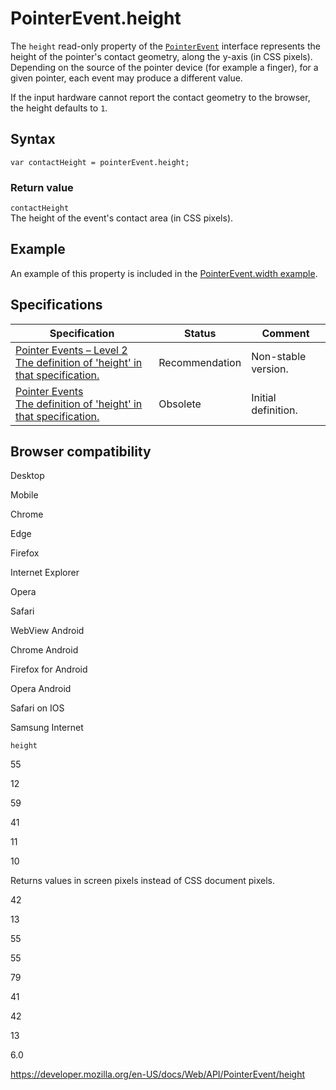 # PointerEvent.height

The `height` read-only property of the [`PointerEvent`](../pointerevent) interface represents the height of the pointer's contact geometry, along the y-axis (in CSS pixels). Depending on the source of the pointer device (for example a finger), for a given pointer, each event may produce a different value.

If the input hardware cannot report the contact geometry to the browser, the height defaults to `1`.

## Syntax

    var contactHeight = pointerEvent.height;

### Return value

`contactHeight`  
The height of the event's contact area (in CSS pixels).

## Example

An example of this property is included in the [PointerEvent.width example](width#example).

## Specifications

<table><thead><tr class="header"><th>Specification</th><th>Status</th><th>Comment</th></tr></thead><tbody><tr class="odd"><td><a href="https://www.w3.org/TR/pointerevents2/#dom-pointerevent-height">Pointer Events – Level 2<br />
<span class="small">The definition of 'height' in that specification.</span></a></td><td><span class="spec-rec">Recommendation</span></td><td>Non-stable version.</td></tr><tr class="even"><td><a href="https://www.w3.org/TR/pointerevents1/#widl-PointerEvent-height">Pointer Events<br />
<span class="small">The definition of 'height' in that specification.</span></a></td><td><span class="spec-obsolete">Obsolete</span></td><td>Initial definition.</td></tr></tbody></table>

## Browser compatibility

Desktop

Mobile

Chrome

Edge

Firefox

Internet Explorer

Opera

Safari

WebView Android

Chrome Android

Firefox for Android

Opera Android

Safari on IOS

Samsung Internet

`height`

55

12

59

41

11

10

Returns values in screen pixels instead of CSS document pixels.

42

13

55

55

79

41

42

13

6.0

<a href="https://developer.mozilla.org/en-US/docs/Web/API/PointerEvent/height" class="_attribution-link">https://developer.mozilla.org/en-US/docs/Web/API/PointerEvent/height</a>
